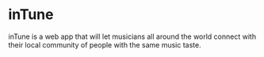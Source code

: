 # inTune
inTune is a web app that will let musicians all around the world connect with their local community of people with the same music taste.
